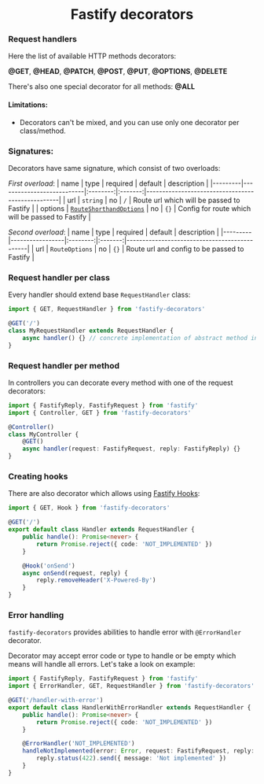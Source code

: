 <h1 style="text-align: center">Fastify decorators</h1>

### Request handlers

Here the list of available HTTP methods decorators:

**@GET**, **@HEAD**, **@PATCH**, **@POST**, **@PUT**, **@OPTIONS**, **@DELETE**

There's also one special decorator for all methods: **@ALL**

#### Limitations:
- Decorators can't be mixed, and you can use only one decorator per class/method.

### Signatures:

Decorators have same signature, which consist of two overloads:

*First overload*:
| name    | type                      | required | default | description                                      |
|---------|---------------------------|:--------:|:-------:|--------------------------------------------------|
| url     | `string`                  | no       | `/`     | Route url which will be passed to Fastify        |
| options | [`RouteShorthandOptions`] | no       | `{}`    | Config for route which will be passed to Fastify |

*Second overload*:
| name    | type            | required | default | description                                  |
|---------|-----------------|:--------:|:-------:|----------------------------------------------|
| url     | `RouteOptions`  | no       | `{}`    | Route url and config to be passed to Fastify |

### Request handler per class

Every handler should extend base `RequestHandler` class:
```ts
import { GET, RequestHandler } from 'fastify-decorators'

@GET('/')
class MyRequestHandler extends RequestHandler {
    async handler() {} // concrete implementation of abstract method in RequestHandler
}
```

### Request handler per method

In controllers you can decorate every method with one of the request decorators:
```ts
import { FastifyReply, FastifyRequest } from 'fastify'
import { Controller, GET } from 'fastify-decorators'

@Controller()
class MyController {
    @GET()
    async handler(request: FastifyRequest, reply: FastifyReply) {}
}
```

### Creating hooks

There are also decorator which allows using [Fastify Hooks]:

```ts
import { GET, Hook } from 'fastify-decorators'

@GET('/')
export default class Handler extends RequestHandler {
    public handle(): Promise<never> {
        return Promise.reject({ code: 'NOT_IMPLEMENTED' })
    }

    @Hook('onSend')
    async onSend(request, reply) {
        reply.removeHeader('X-Powered-By')
    }
}
```

### Error handling

`fastify-decorators` provides abilities to handle error with `@ErrorHandler` decorator.

Decorator may accept error code or type to handle or be empty which means will handle all errors. Let's take a look on example:

```ts
import { FastifyReply, FastifyRequest } from 'fastify'
import { ErrorHandler, GET, RequestHandler } from 'fastify-decorators'

@GET('/handler-with-error')
export default class HandlerWithErrorHandler extends RequestHandler {
    public handle(): Promise<never> {
        return Promise.reject({ code: 'NOT_IMPLEMENTED' })
    }

    @ErrorHandler('NOT_IMPLEMENTED')
    handleNotImplemented(error: Error, request: FastifyRequest, reply: FastifyReply): void {
        reply.status(422).send({ message: 'Not implemented' })
    }
}
```

[Fastify Hooks]: https://github.com/fastify/fastify/blob/master/docs/Hooks.md
[`RouteShorthandOptions`]: https://github.com/fastify/fastify/blob/master/docs/Routes.md#shorthand-declaration
